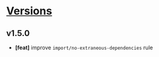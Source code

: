 # [Versions](https://github.com/Tracktor/eslint-config-react-tracktor/releases)

## v1.5.0
- **[feat]** improve `import/no-extraneous-dependencies` rule
